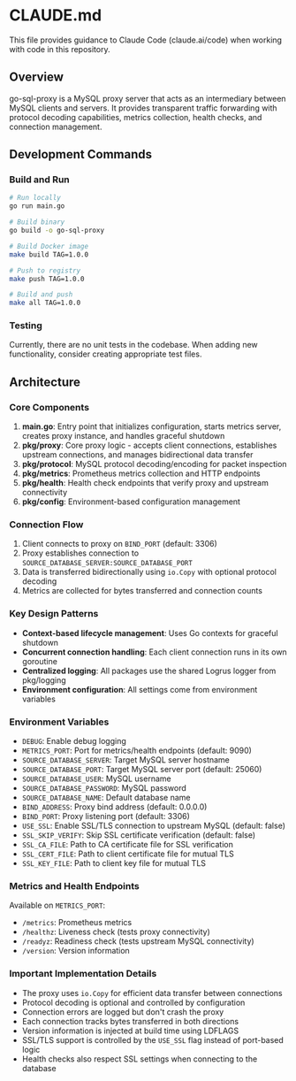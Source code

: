 # CLAUDE.md

This file provides guidance to Claude Code (claude.ai/code) when working with code in this repository.

## Overview

go-sql-proxy is a MySQL proxy server that acts as an intermediary between MySQL clients and servers. It provides transparent traffic forwarding with protocol decoding capabilities, metrics collection, health checks, and connection management.

## Development Commands

### Build and Run
```bash
# Run locally
go run main.go

# Build binary
go build -o go-sql-proxy

# Build Docker image
make build TAG=1.0.0

# Push to registry
make push TAG=1.0.0

# Build and push
make all TAG=1.0.0
```

### Testing
Currently, there are no unit tests in the codebase. When adding new functionality, consider creating appropriate test files.

## Architecture

### Core Components

1. **main.go**: Entry point that initializes configuration, starts metrics server, creates proxy instance, and handles graceful shutdown
2. **pkg/proxy**: Core proxy logic - accepts client connections, establishes upstream connections, and manages bidirectional data transfer
3. **pkg/protocol**: MySQL protocol decoding/encoding for packet inspection
4. **pkg/metrics**: Prometheus metrics collection and HTTP endpoints
5. **pkg/health**: Health check endpoints that verify proxy and upstream connectivity
6. **pkg/config**: Environment-based configuration management

### Connection Flow

1. Client connects to proxy on `BIND_PORT` (default: 3306)
2. Proxy establishes connection to `SOURCE_DATABASE_SERVER:SOURCE_DATABASE_PORT`
3. Data is transferred bidirectionally using `io.Copy` with optional protocol decoding
4. Metrics are collected for bytes transferred and connection counts

### Key Design Patterns

- **Context-based lifecycle management**: Uses Go contexts for graceful shutdown
- **Concurrent connection handling**: Each client connection runs in its own goroutine
- **Centralized logging**: All packages use the shared Logrus logger from pkg/logging
- **Environment configuration**: All settings come from environment variables

### Environment Variables

- `DEBUG`: Enable debug logging
- `METRICS_PORT`: Port for metrics/health endpoints (default: 9090)
- `SOURCE_DATABASE_SERVER`: Target MySQL server hostname
- `SOURCE_DATABASE_PORT`: Target MySQL server port (default: 25060)
- `SOURCE_DATABASE_USER`: MySQL username
- `SOURCE_DATABASE_PASSWORD`: MySQL password
- `SOURCE_DATABASE_NAME`: Default database name
- `BIND_ADDRESS`: Proxy bind address (default: 0.0.0.0)
- `BIND_PORT`: Proxy listening port (default: 3306)
- `USE_SSL`: Enable SSL/TLS connection to upstream MySQL (default: false)
- `SSL_SKIP_VERIFY`: Skip SSL certificate verification (default: false)
- `SSL_CA_FILE`: Path to CA certificate file for SSL verification
- `SSL_CERT_FILE`: Path to client certificate file for mutual TLS
- `SSL_KEY_FILE`: Path to client key file for mutual TLS

### Metrics and Health Endpoints

Available on `METRICS_PORT`:
- `/metrics`: Prometheus metrics
- `/healthz`: Liveness check (tests proxy connectivity)
- `/readyz`: Readiness check (tests upstream MySQL connectivity)
- `/version`: Version information

### Important Implementation Details

- The proxy uses `io.Copy` for efficient data transfer between connections
- Protocol decoding is optional and controlled by configuration
- Connection errors are logged but don't crash the proxy
- Each connection tracks bytes transferred in both directions
- Version information is injected at build time using LDFLAGS
- SSL/TLS support is controlled by the `USE_SSL` flag instead of port-based logic
- Health checks also respect SSL settings when connecting to the database